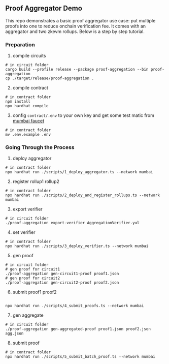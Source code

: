 ## Proof Aggregator Demo

This repo demonstrates a basic proof aggregator use case: put multiple proofs into one to reduce onchain verification fee. It comes with an aggregator and two zkevm rollups. Below is a step by step tutorial.

### Preparation

1. compile circuits

```
# in circuit folder
cargo build --profile release --package proof-aggregation --bin proof-aggregation
cp ./target/release/proof-aggregation .
```

2. compile contract

```
# in contract folder
npm install
npx hardhat compile
```

3. config `contract/.env` to your own key and get some test matic from [mumbai faucet](https://faucet.polygon.technology/)

```
# in contract folder
mv .env.example .env
```

### Going Through the Process

1. deploy aggregator

```
# in contract folder
npx hardhat run ./scripts/1_deploy_aggregator.ts --network mumbai
```

2. register rollup1 rollup2

```
# in contract folder
npx hardhat run ./scripts/2_deploy_and_register_rollups.ts --network mumbai
```

3. export verifier

```
# in circuit folder
./proof-aggregation export-verifier AggregationVerifier.yul
```

4. set verifier

```
# in contract folder
npx hardhat run ./scripts/3_deploy_verifier.ts --network mumbai
```

5. gen proof

```
# in circuit folder
# gen proof for circuit1
./proof-aggregation gen-circuit1-proof proof1.json
# gen proof for circuit2
./proof-aggregation gen-circuit2-proof proof2.json
```

6. submit proof1 proof2

```

npx hardhat run ./scripts/4_submit_proofs.ts --network mumbai
```

7. gen aggregate

```
# in circuit folder
./proof-aggregation gen-aggregated-proof proof1.json proof2.json agg.json
```

8. submit proof

```
# in contract folder
npx hardhat run ./scripts/5_submit_batch_proof.ts --network mumbai
```